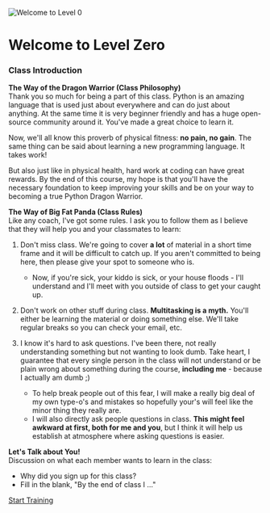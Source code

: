 ![Welcome to Level 0](http://vignette3.wikia.nocookie.net/kungfupanda/images/4/46/Level-Zero.jpg/revision/20111215042422)
# Welcome to Level Zero

### Class Introduction

**The Way of the Dragon Warrior (Class Philosophy)**  
Thank you so much for being a part of this class.  Python is an amazing language
that is used just about everywhere and can do just about anything.  At the same
time it is very beginner friendly and has a huge open-source community around 
it.  You've made a great choice to learn it.

Now, we'll all know this proverb of physical fitness: **no pain, no gain**.  The 
same thing can be said about learning a new programming language.  It takes work!
  
But also just like in physical health, hard work at coding can have great 
rewards.  By the end of this course, my hope is that you'll have the necessary
foundation to keep improving your skills and be on your way to becoming
a true Python Dragon Warrior. 

**The Way of Big Fat Panda (Class Rules)**  
Like any coach, I've got some rules.  I ask you to follow them as I believe that
they will help you and your classmates to learn:

1. Don't miss class.  We're going to cover **a lot** of material in a short time
frame and it will be difficult to catch up.  If you aren't committed to being
here, then please give your spot to someone who is.
    * Now, if you're sick, your kiddo is sick, or your house floods - I'll 
    understand and I'll meet with you outside of class to get your caught up.
    
2. Don't work on other stuff during class.  **Multitasking is a myth.**  You'll 
either be learning the material or doing something else.  We'll take regular 
breaks so you can check your email, etc.

3. I know it's hard to ask questions.  I've been there, not really understanding
something but not wanting to look dumb. Take heart, I guarantee that every 
single person in the class will not understand or be plain wrong about something
during the course, **including me** - because I actually am dumb ;)
    * To help break people out of this fear, I will make a really big deal of 
    my own type-o's and mistakes so hopefully your's will feel like the minor
    thing they really are.
    * I will also directly ask people questions in class.  **This might feel 
    awkward at first, both for me and you**, but I think it will help us 
    establish at atmosphere where asking questions is easier.
    
**Let's Talk about You!**  
Discussion on what each member wants to learn in the class:
  * Why did you sign up for this class?
  * Fill in the blank, "By the end of class I ..."
  

[Start Training](system-setup.md)
  

